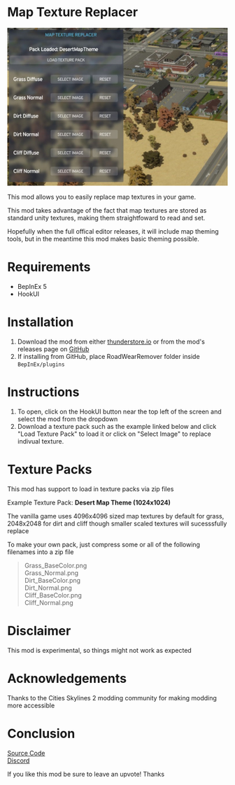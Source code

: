 # Map Texture Replacer

![Mod Window Opened](/screenshot.jpg)

This mod allows you to easily replace map textures in your game.

This mod takes advantage of the fact that map textures are stored as standard unity textures, making them straightfoward to read and set. 

Hopefully when the full offical editor releases, it will include map theming tools, but in the meantime this mod makes basic theming possible.

# Requirements
- BepInEx 5
- HookUI

# Installation
1) Download the mod from either [thunderstore.io](https://thunderstore.io/c/cities-skylines-ii/p/Cgameworld/MapTextureReplacer) or from the mod's releases page on [GitHub](https://github.com/Cgameworld/MapTextureReplacer/releases) 
2) If installing from GitHub, place RoadWearRemover folder inside `BepInEx/plugins` 

# Instructions

1. To open, click on the HookUI button near the top left of the screen and select the mod from the dropdown
2. Download a texture pack such as the example linked below and click "Load Texture Pack" to load it or click on "Select Image" to replace indivual texture. 

# Texture Packs

This mod has support to load in texture packs via zip files 

Example Texture Pack: **Desert Map Theme (1024x1024)**

The vanilla game uses 4096x4096 sized map textures by default for grass, 2048x2048 for dirt and cliff though smaller scaled textures will sucesssfully replace

To make your own pack, just compress some or all of the following filenames into a zip file

>Grass_BaseColor.png   
Grass_Normal.png  
Dirt_BaseColor.png  
Dirt_Normal.png  
Cliff_BaseColor.png  
Cliff_Normal.png 

# Disclaimer

This mod is experimental, so things might not work as expected

# Acknowledgements

Thanks to the Cities Skylines 2 modding community for making modding more accessible

# Conclusion

[Source Code](https://github.com/Cgameworld/RoadWearRemover/)   
[Discord](https://discord.gg/tDZhaMrgsQ)

If you like this mod be sure to leave an upvote! Thanks